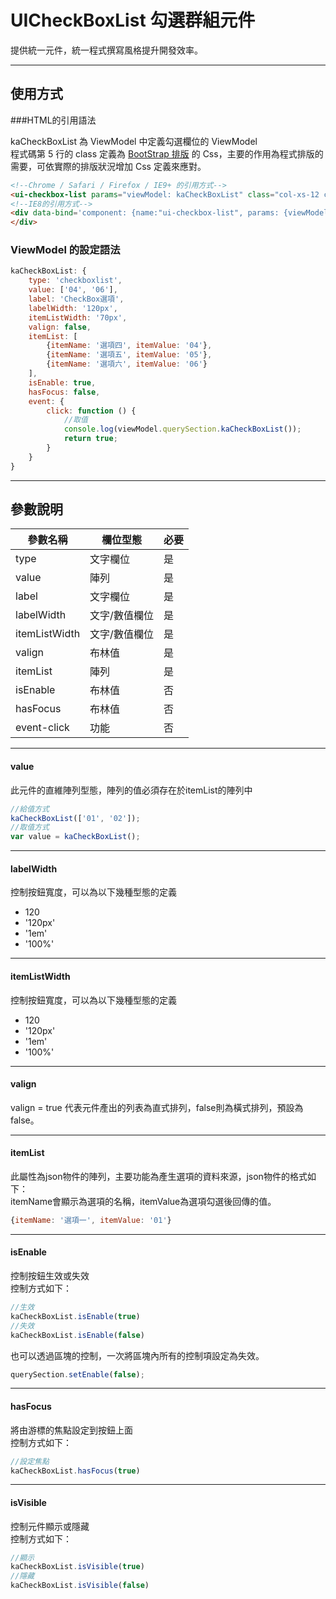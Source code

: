 # UICheckBoxList 勾選群組元件

提供統一元件，統一程式撰寫風格提升開發效率。

---

## 使用方式

###HTML的引用語法

kaCheckBoxList 為 ViewModel 中定義勾選欄位的 ViewModel  
程式碼第 5 行的 class 定義為 [BootStrap 排版](http://getbootstrap.com/css/) 的 Css，主要的作用為程式排版的需要，可依實際的排版狀況增加 Css 定義來應對。

```html
<!--Chrome / Safari / Firefox / IE9+ 的引用方式-->
<ui-checkbox-list params="viewModel: kaCheckBoxList" class="col-xs-12 col-sm-12 col-md-6"></ui-checkbox-list>
<!--IE8的引用方式-->
<div data-bind='component: {name:"ui-checkbox-list", params: {viewModel: kaCheckBoxList}}' class="col-xs-12 col-sm-6 col-md-6">
</div>
```

### ViewModel 的設定語法

```javascript
kaCheckBoxList: {
    type: 'checkboxlist',
    value: ['04', '06'],
    label: 'CheckBox選項',
    labelWidth: '120px',
    itemListWidth: '70px',
    valign: false,
    itemList: [
        {itemName: '選項四', itemValue: '04'},
        {itemName: '選項五', itemValue: '05'},
        {itemName: '選項六', itemValue: '06'}
    ],
    isEnable: true,
    hasFocus: false,
    event: {
        click: function () {
        	//取值
            console.log(viewModel.querySection.kaCheckBoxList());
            return true;
        }
    }
}
```
---
## 參數說明

|參數名稱|欄位型態|必要|
|---|---|---|
|type|文字欄位|是|
|value|陣列|是|
|label|文字欄位|是|
|labelWidth|文字/數值欄位|是|
|itemListWidth|文字/數值欄位|是|
|valign|布林值|是|
|itemList|陣列|是|
|isEnable|布林值|否|
|hasFocus|布林值|否|
|event-click|功能|否|

---
#### value
此元件的直維陣列型態，陣列的值必須存在於itemList的陣列中
```javascript
//給值方式
kaCheckBoxList(['01', '02']);
//取值方式
var value = kaCheckBoxList();
```

---
#### labelWidth
控制按鈕寬度，可以為以下幾種型態的定義
* 120
* '120px'
* '1em'
* '100%'

---
#### itemListWidth
控制按鈕寬度，可以為以下幾種型態的定義
* 120
* '120px'
* '1em'
* '100%'

---
#### valign
valign = true 代表元件產出的列表為直式排列，false則為橫式排列，預設為false。

---
#### itemList
此屬性為json物件的陣列，主要功能為產生選項的資料來源，json物件的格式如下：  
itemName會顯示為選項的名稱，itemValue為選項勾選後回傳的值。
```javascript
{itemName: '選項一', itemValue: '01'}
```

---
#### isEnable
控制按鈕生效或失效  
控制方式如下：
```javascript
//生效 
kaCheckBoxList.isEnable(true)
//失效 
kaCheckBoxList.isEnable(false)
```

也可以透過區塊的控制，一次將區塊內所有的控制項設定為失效。  
```javascript
querySection.setEnable(false);
```

---
#### hasFocus
將由游標的焦點設定到按鈕上面  
控制方式如下：
```javascript
//設定焦點 
kaCheckBoxList.hasFocus(true)
```

---
#### isVisible
控制元件顯示或隱藏  
控制方式如下：
```javascript
//顯示 
kaCheckBoxList.isVisible(true)
//隱藏 
kaCheckBoxList.isVisible(false)
```